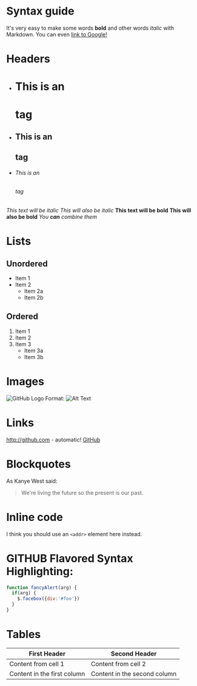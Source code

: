 # Syntax guide

It's very easy to make some words **bold** and other words *italic* with Markdown. You can even [link to Google!](http://google.com)

# Headers

- # This is an <h1> tag
- ## This is an <h2> tag
- ###### This is an <h6> tag


*This text will be italic*
_This will also be italic_
**This text will be bold**
__This will also be bold__
_You **can** combine them_

# Lists

## Unordered
* Item 1
* Item 2
  * Item 2a
  * Item 2b
## Ordered
1. Item 1
2. Item 2
3. Item 3
   * Item 3a
   * Item 3b

# Images
![GitHub Logo](/images/logo.png)
Format: ![Alt Text](url)

# Links
http://github.com - automatic!
[GitHub](http://github.com)

# Blockquotes
As Kanye West said:

> We're living the future so
> the present is our past.

# Inline code
I think you should use an
`<addr>` element here instead.

# GITHUB Flavored Syntax Highlighting:
```javascript
function fancyAlert(arg) {
  if(arg) {
    $.facebox({div:'#foo'})
  }
}
```
# Tables
First Header | Second Header
------------ | -------------
Content from cell 1 | Content from cell 2
Content in the first column | Content in the second column
